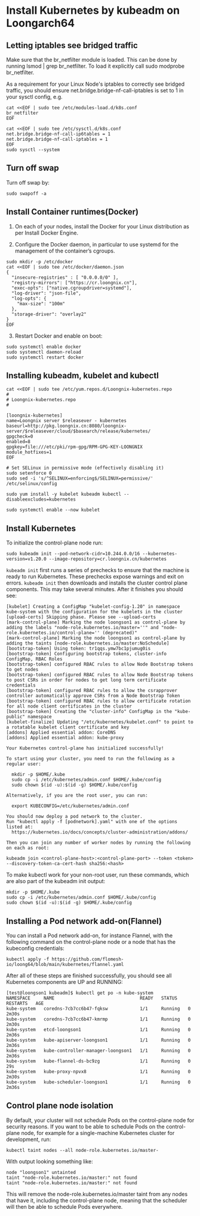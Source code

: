 # Install Kubernetes by kubeadm on Loongarch64

## Letting iptables see bridged traffic
Make sure that the br_netfilter module is loaded. This can be done by running lsmod | grep br_netfilter. To load it explicitly call sudo modprobe br_netfilter.

As a requirement for your Linux Node's iptables to correctly see bridged traffic, you should ensure net.bridge.bridge-nf-call-iptables is set to 1 in your sysctl config, e.g.

```shell
cat <<EOF | sudo tee /etc/modules-load.d/k8s.conf
br_netfilter
EOF

cat <<EOF | sudo tee /etc/sysctl.d/k8s.conf
net.bridge.bridge-nf-call-ip6tables = 1
net.bridge.bridge-nf-call-iptables = 1
EOF
sudo sysctl --system
```

## Turn off swap
Turn off swap by:
```shell
sudo swapoff -a 
```

## Install Container runtimes(Docker)
1. On each of your nodes, install the Docker for your Linux distribution as per Install Docker Engine.

2. Configure the Docker daemon, in particular to use systemd for the management of the container’s cgroups.
```shell
sudo mkdir -p /etc/docker
cat <<EOF | sudo tee /etc/docker/daemon.json
{
  "insecure-registries" : [ "0.0.0.0/0" ],
  "registry-mirrors": ["https://cr.loongnix.cn"],
  "exec-opts": ["native.cgroupdriver=systemd"],
  "log-driver": "json-file",
  "log-opts": {
    "max-size": "100m"
  },
  "storage-driver": "overlay2"
}
EOF
```

3. Restart Docker and enable on boot:
```shell
sudo systemctl enable docker
sudo systemctl daemon-reload
sudo systemctl restart docker
```

## Installing kubeadm, kubelet and kubectl
```shell
cat <<EOF | sudo tee /etc/yum.repos.d/Loongnix-kubernetes.repo
#
# Loongnix-kubernetes.repo
#

[loongnix-kubernetes]
name=Loongnix server $releasever - kubernetes
baseurl=http://pkg.loongnix.cn:8080/loongnix-server/$releasever/cloud/$basearch/release/kubernetes/
gpgcheck=0
enabled=8
gpgkey=file:///etc/pki/rpm-gpg/RPM-GPG-KEY-LOONGNIX
module_hotfixes=1
EOF

# Set SELinux in permissive mode (effectively disabling it)
sudo setenforce 0
sudo sed -i 's/^SELINUX=enforcing$/SELINUX=permissive/' /etc/selinux/config

sudo yum install -y kubelet kubeadm kubectl --disableexcludes=kubernetes

sudo systemctl enable --now kubelet
```

## Install Kubernetes
To initialize the control-plane node run:
```shell
sudo kubeadm init --pod-network-cidr=10.244.0.0/16 --kubernetes-version=v1.20.0 --image-repository=cr.loongnix.cn/kubernetes
```

`kubeadm init` first runs a series of prechecks to ensure that the machine is ready to run Kubernetes. These prechecks expose warnings and exit on errors. `kubeadm init` then downloads and installs the cluster control plane components. This may take several minutes. After it finishes you should see:
```shell
[kubelet] Creating a ConfigMap "kubelet-config-1.20" in namespace kube-system with the configuration for the kubelets in the cluster
[upload-certs] Skipping phase. Please see --upload-certs
[mark-control-plane] Marking the node loongson1 as control-plane by adding the labels "node-role.kubernetes.io/master=''" and "node-role.kubernetes.io/control-plane='' (deprecated)"
[mark-control-plane] Marking the node loongson1 as control-plane by adding the taints [node-role.kubernetes.io/master:NoSchedule]
[bootstrap-token] Using token: tr1qqs.ymw7bc1pjumug0is
[bootstrap-token] Configuring bootstrap tokens, cluster-info ConfigMap, RBAC Roles
[bootstrap-token] configured RBAC rules to allow Node Bootstrap tokens to get nodes
[bootstrap-token] configured RBAC rules to allow Node Bootstrap tokens to post CSRs in order for nodes to get long term certificate credentials
[bootstrap-token] configured RBAC rules to allow the csrapprover controller automatically approve CSRs from a Node Bootstrap Token
[bootstrap-token] configured RBAC rules to allow certificate rotation for all node client certificates in the cluster
[bootstrap-token] Creating the "cluster-info" ConfigMap in the "kube-public" namespace
[kubelet-finalize] Updating "/etc/kubernetes/kubelet.conf" to point to a rotatable kubelet client certificate and key
[addons] Applied essential addon: CoreDNS
[addons] Applied essential addon: kube-proxy

Your Kubernetes control-plane has initialized successfully!

To start using your cluster, you need to run the following as a regular user:

  mkdir -p $HOME/.kube
  sudo cp -i /etc/kubernetes/admin.conf $HOME/.kube/config
  sudo chown $(id -u):$(id -g) $HOME/.kube/config

Alternatively, if you are the root user, you can run:

  export KUBECONFIG=/etc/kubernetes/admin.conf

You should now deploy a pod network to the cluster.
Run "kubectl apply -f [podnetwork].yaml" with one of the options listed at:
  https://kubernetes.io/docs/concepts/cluster-administration/addons/

Then you can join any number of worker nodes by running the following on each as root:

kubeadm join <control-plane-host>:<control-plane-port> --token <token> --discovery-token-ca-cert-hash sha256:<hash>

```


To make kubectl work for your non-root user, run these commands, which are also part of the kubeadm init output:
```shell
mkdir -p $HOME/.kube
sudo cp -i /etc/kubernetes/admin.conf $HOME/.kube/config
sudo chown $(id -u):$(id -g) $HOME/.kube/config
```


## Installing a Pod network add-on(Flannel)
You can install a Pod network add-on, for instance Flannel, with the following command on the control-plane node or a node that has the kubeconfig credentials:
```shell
kubectl apply -f https://github.com/flomesh-io/loong64/blob/main/kubernetes/flannel.yaml
```


After all of these steps are finished successfully, you should see all Kubernetes components are UP and RUNNING:
```shell
[test@loongson1 kubeadm]$ kubectl get po -n kube-system
NAMESPACE     NAME                                READY   STATUS    RESTARTS   AGE
kube-system   coredns-7cb7cc6b47-fqksw            1/1     Running   0          2m30s
kube-system   coredns-7cb7cc6b47-kmrmp            1/1     Running   0          2m30s
kube-system   etcd-loongson1                      1/1     Running   0          2m36s
kube-system   kube-apiserver-loongson1            1/1     Running   0          2m36s
kube-system   kube-controller-manager-loongson1   1/1     Running   0          2m36s
kube-system   kube-flannel-ds-bc9zg               1/1     Running   0          29s
kube-system   kube-proxy-npvx8                    1/1     Running   0          2m30s
kube-system   kube-scheduler-loongson1            1/1     Running   0          2m36s
```

## Control plane node isolation
By default, your cluster will not schedule Pods on the control-plane node for security reasons. If you want to be able to schedule Pods on the control-plane node, for example for a single-machine Kubernetes cluster for development, run:
```shell
kubectl taint nodes --all node-role.kubernetes.io/master-
```


With output looking something like:
```shell
node "loongson1" untainted
taint "node-role.kubernetes.io/master:" not found
taint "node-role.kubernetes.io/master:" not found
```

This will remove the node-role.kubernetes.io/master taint from any nodes that have it, including the control-plane node, meaning that the scheduler will then be able to schedule Pods everywhere.

